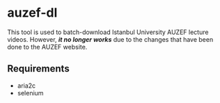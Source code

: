 # auzef-dl

This tool is used to batch-download Istanbul University AUZEF lecture videos. However, ***it no longer works*** due to the changes that have been done to the AUZEF website.

## Requirements

* aria2c
* selenium
